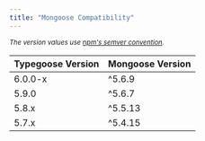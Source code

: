 ```yaml
---
title: "Mongoose Compatibility"
---
```


<!--Use https://www.tablesgenerator.com/markdown_tables and modify the .csv-->
*<sub>The version values use [npm's semver convention](https://www.npmjs.com/package/semver).</sub>*
<!--Everything below here is generated as stated above-->
| Typegoose Version | Mongoose Version |
| ----------------- | ---------------- |
| 6.0.0-x           | ^5.6.9           |
| 5.9.0             | ^5.6.7           |
| 5.8.x             | ^5.5.13          |
| 5.7.x             | ^5.4.15          |
